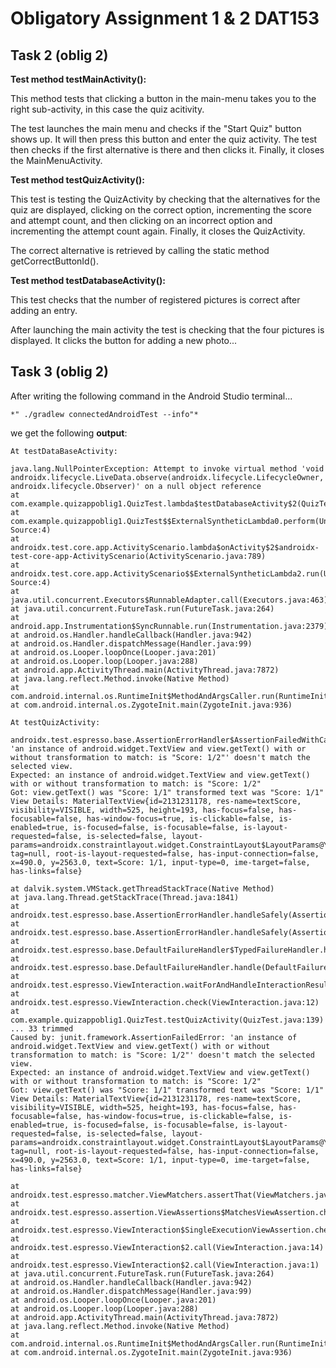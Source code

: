 # Obligatory Assignment 1 & 2 DAT153

## Task 2 (oblig 2)

**Test method testMainActivity():**

This method tests that clicking a button in the main-menu takes you to the right sub-activity, in this case the quiz acitivity. 

The test launches the main menu and checks if the "Start Quiz" button shows up. It will then press this button and enter the quiz activity. 
The test then checks if the first alternative is there and then clicks it. Finally, it closes the MainMenuActivity.

**Test method testQuizActivity():**

This test is testing the QuizActivity by checking that the alternatives for the quiz are displayed, 
clicking on the correct option, incrementing the score and attempt count, and then clicking on an incorrect 
option and incrementing the attempt count again. Finally, it closes the QuizActivity.

The correct alternative is retrieved by calling the static method getCorrectButtonId().

**Test method testDatabaseActivity():**

This test checks that the number of registered pictures is correct after adding an entry.

After launching the main activity the test is checking that the four pictures is displayed. It clicks the button for adding a new photo... 


## Task 3 (oblig 2)

After writing the following command in the Android Studio terminal...  

```
*" ./gradlew connectedAndroidTest --info"*
```


we get the following **output**:

```
At testDataBaseActivity:

java.lang.NullPointerException: Attempt to invoke virtual method 'void androidx.lifecycle.LiveData.observe(androidx.lifecycle.LifecycleOwner, androidx.lifecycle.Observer)' on a null object reference
at com.example.quizappoblig1.QuizTest.lambda$testDatabaseActivity$2(QuizTest.java:181)
at com.example.quizappoblig1.QuizTest$$ExternalSyntheticLambda0.perform(Unknown Source:4)
at androidx.test.core.app.ActivityScenario.lambda$onActivity$2$androidx-test-core-app-ActivityScenario(ActivityScenario.java:789)
at androidx.test.core.app.ActivityScenario$$ExternalSyntheticLambda2.run(Unknown Source:4)
at java.util.concurrent.Executors$RunnableAdapter.call(Executors.java:463)
at java.util.concurrent.FutureTask.run(FutureTask.java:264)
at android.app.Instrumentation$SyncRunnable.run(Instrumentation.java:2379)
at android.os.Handler.handleCallback(Handler.java:942)
at android.os.Handler.dispatchMessage(Handler.java:99)
at android.os.Looper.loopOnce(Looper.java:201)
at android.os.Looper.loop(Looper.java:288)
at android.app.ActivityThread.main(ActivityThread.java:7872)
at java.lang.reflect.Method.invoke(Native Method)
at com.android.internal.os.RuntimeInit$MethodAndArgsCaller.run(RuntimeInit.java:548)
at com.android.internal.os.ZygoteInit.main(ZygoteInit.java:936)

At testQuizActivity:

androidx.test.espresso.base.AssertionErrorHandler$AssertionFailedWithCauseError: 'an instance of android.widget.TextView and view.getText() with or without transformation to match: is "Score: 1/2"' doesn't match the selected view.
Expected: an instance of android.widget.TextView and view.getText() with or without transformation to match: is "Score: 1/2"
Got: view.getText() was "Score: 1/1" transformed text was "Score: 1/1"
View Details: MaterialTextView{id=2131231178, res-name=textScore, visibility=VISIBLE, width=525, height=193, has-focus=false, has-focusable=false, has-window-focus=true, is-clickable=false, is-enabled=true, is-focused=false, is-focusable=false, is-layout-requested=false, is-selected=false, layout-params=androidx.constraintlayout.widget.ConstraintLayout$LayoutParams@YYYYYY, tag=null, root-is-layout-requested=false, has-input-connection=false, x=490.0, y=2563.0, text=Score: 1/1, input-type=0, ime-target=false, has-links=false}

at dalvik.system.VMStack.getThreadStackTrace(Native Method)
at java.lang.Thread.getStackTrace(Thread.java:1841)
at androidx.test.espresso.base.AssertionErrorHandler.handleSafely(AssertionErrorHandler.java:3)
at androidx.test.espresso.base.AssertionErrorHandler.handleSafely(AssertionErrorHandler.java:1)
at androidx.test.espresso.base.DefaultFailureHandler$TypedFailureHandler.handle(DefaultFailureHandler.java:4)
at androidx.test.espresso.base.DefaultFailureHandler.handle(DefaultFailureHandler.java:5)
at androidx.test.espresso.ViewInteraction.waitForAndHandleInteractionResults(ViewInteraction.java:5)
at androidx.test.espresso.ViewInteraction.check(ViewInteraction.java:12)
at com.example.quizappoblig1.QuizTest.testQuizActivity(QuizTest.java:139)
... 33 trimmed
Caused by: junit.framework.AssertionFailedError: 'an instance of android.widget.TextView and view.getText() with or without transformation to match: is "Score: 1/2"' doesn't match the selected view.
Expected: an instance of android.widget.TextView and view.getText() with or without transformation to match: is "Score: 1/2"
Got: view.getText() was "Score: 1/1" transformed text was "Score: 1/1"
View Details: MaterialTextView{id=2131231178, res-name=textScore, visibility=VISIBLE, width=525, height=193, has-focus=false, has-focusable=false, has-window-focus=true, is-clickable=false, is-enabled=true, is-focused=false, is-focusable=false, is-layout-requested=false, is-selected=false, layout-params=androidx.constraintlayout.widget.ConstraintLayout$LayoutParams@YYYYYY, tag=null, root-is-layout-requested=false, has-input-connection=false, x=490.0, y=2563.0, text=Score: 1/1, input-type=0, ime-target=false, has-links=false}

at androidx.test.espresso.matcher.ViewMatchers.assertThat(ViewMatchers.java:16)
at androidx.test.espresso.assertion.ViewAssertions$MatchesViewAssertion.check(ViewAssertions.java:7)
at androidx.test.espresso.ViewInteraction$SingleExecutionViewAssertion.check(ViewInteraction.java:2)
at androidx.test.espresso.ViewInteraction$2.call(ViewInteraction.java:14)
at androidx.test.espresso.ViewInteraction$2.call(ViewInteraction.java:1)
at java.util.concurrent.FutureTask.run(FutureTask.java:264)
at android.os.Handler.handleCallback(Handler.java:942)
at android.os.Handler.dispatchMessage(Handler.java:99)
at android.os.Looper.loopOnce(Looper.java:201)
at android.os.Looper.loop(Looper.java:288)
at android.app.ActivityThread.main(ActivityThread.java:7872)
at java.lang.reflect.Method.invoke(Native Method)
at com.android.internal.os.RuntimeInit$MethodAndArgsCaller.run(RuntimeInit.java:548)
at com.android.internal.os.ZygoteInit.main(ZygoteInit.java:936)
```



